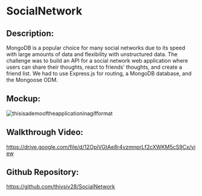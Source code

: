 # SocialNetwork

## Description:

MongoDB is a popular choice for many social networks due to its speed with large amounts of data and flexibility with unstructured data. The challenge was to build an API for a social network web application where users can share their thoughts, react to friends’ thoughts, and create a friend list. We had to use Express.js for routing, a MongoDB database, and the Mongoose ODM.

## Mockup:

![thisisademooftheapplicationinagifformat](./demo.gif)

## Walkthrough Video:

https://drive.google.com/file/d/12OpiVGtAe8r4vzmnprLf2cXWKM5cS9Cx/view

## Github Repository:

https://github.com/thivsiv28/SocialNetwork
